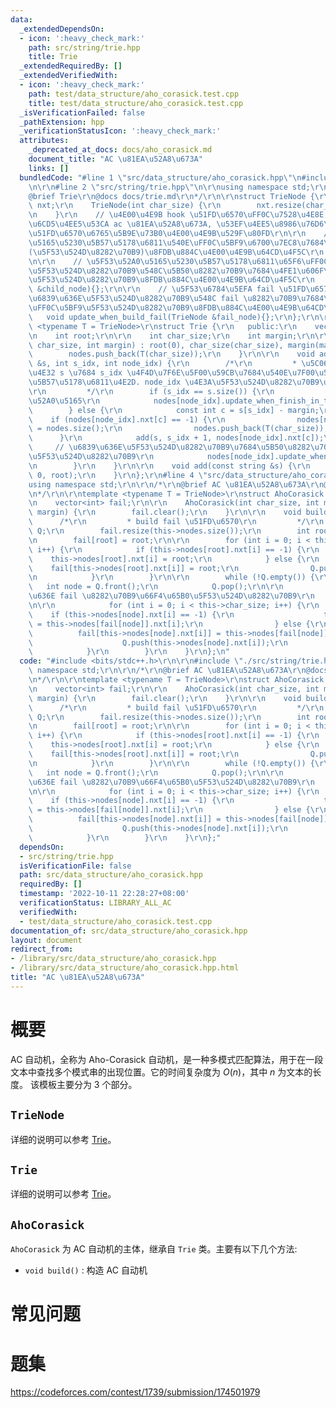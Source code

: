 ```yaml
---
data:
  _extendedDependsOn:
  - icon: ':heavy_check_mark:'
    path: src/string/trie.hpp
    title: Trie
  _extendedRequiredBy: []
  _extendedVerifiedWith:
  - icon: ':heavy_check_mark:'
    path: test/data_structure/aho_corasick.test.cpp
    title: test/data_structure/aho_corasick.test.cpp
  _isVerificationFailed: false
  _pathExtension: hpp
  _verificationStatusIcon: ':heavy_check_mark:'
  attributes:
    _deprecated_at_docs: docs/aho_corasick.md
    document_title: "AC \u81EA\u52A8\u673A"
    links: []
  bundledCode: "#line 1 \"src/data_structure/aho_corasick.hpp\"\n#include <bits/stdc++.h>\r\
    \n\r\n#line 2 \"src/string/trie.hpp\"\n\r\nusing namespace std;\r\n\r\n/*\r\n\
    @brief Trie\r\n@docs docs/trie.md\r\n*/\r\n\r\nstruct TrieNode {\r\n    vector<int>\
    \ nxt;\r\n    TrieNode(int char_size) {\r\n        nxt.resize(char_size, -1);\r\
    \n    }\r\n    // \u4E00\u4E9B hook \u51FD\u6570\uFF0C\u7528\u4E8E Trie \u7B97\
    \u6CD5\u4EE5\u53CA ac \u81EA\u52A8\u673A, \u53EF\u4EE5\u8986\u76D6\u8FD9\u4E9B\
    \u51FD\u6570\u6765\u5B9E\u73B0\u4E00\u4E9B\u529F\u80FD\r\n\r\n    // \u5F53\u52A0\
    \u5165\u5230\u5B57\u5178\u6811\u540E\uFF0C\u5BF9\u6700\u7EC8\u7684\u8282\u70B9\
    (\u5F53\u524D\u8282\u70B9)\u8FDB\u884C\u4E00\u4E9B\u64CD\u4F5C\r\n    void update_when_finish_in_trie(){};\r\
    \n\r\n    // \u5F53\u52A0\u5165\u5230\u5B57\u5178\u6811\u65F6\uFF0C\u6839\u636E\
    \u5F53\u524D\u8282\u70B9\u548C\u5B50\u8282\u70B9\u7684\u4FE1\u606F\uFF0C\u5BF9\
    \u5F53\u524D\u8282\u70B9\u8FDB\u884C\u4E00\u4E9B\u64CD\u4F5C\r\n    void update_when_push_in_trie(TrieNode\
    \ &child_node){};\r\n\r\n    // \u5F53\u6784\u5EFA fail \u51FD\u6570\u65F6\uFF0C\
    \u6839\u636E\u5F53\u524D\u8282\u70B9\u548C fail \u8282\u70B9\u7684\u4FE1\u606F\
    \uFF0C\u5BF9\u5F53\u524D\u8282\u70B9\u8FDB\u884C\u4E00\u4E9B\u64CD\u4F5C\r\n \
    \   void update_when_build_fail(TrieNode &fail_node){};\r\n};\r\n\r\ntemplate\
    \ <typename T = TrieNode>\r\nstruct Trie {\r\n   public:\r\n    vector<T> nodes;\r\
    \n    int root;\r\n\r\n    int char_size;\r\n    int margin;\r\n\r\n    Trie(int\
    \ char_size, int margin) : root(0), char_size(char_size), margin(margin) {\r\n\
    \        nodes.push_back(T(char_size));\r\n    }\r\n\r\n    void add(const string\
    \ &s, int s_idx, int node_idx) {\r\n        /*\r\n         * \u5C06\u5B57\u7B26\
    \u4E32 s \u7684 s_idx \u4F4D\u7F6E\u5F00\u59CB\u7684\u540E\u7F00\u52A0\u5165\u5230\
    \u5B57\u5178\u6811\u4E2D. node_idx \u4E3A\u5F53\u524D\u8282\u70B9\u7684\u4E0B\u6807\
    \r\n         */\r\n        if (s_idx == s.size()) {\r\n            // \u5B8C\u6210\
    \u52A0\u5165\r\n            nodes[node_idx].update_when_finish_in_trie();\r\n\
    \        } else {\r\n            const int c = s[s_idx] - margin;\r\n        \
    \    if (nodes[node_idx].nxt[c] == -1) {\r\n                nodes[node_idx].nxt[c]\
    \ = nodes.size();\r\n                nodes.push_back(T(char_size));\r\n      \
    \      }\r\n            add(s, s_idx + 1, nodes[node_idx].nxt[c]);\r\n       \
    \     // \u6839\u636E\u5F53\u524D\u8282\u70B9\u7684\u5B50\u8282\u70B9\u66F4\u65B0\
    \u5F53\u524D\u8282\u70B9\r\n            nodes[node_idx].update_when_push_in_trie(nodes[nodes[node_idx].nxt[c]]);\r\
    \n        }\r\n    }\r\n\r\n    void add(const string &s) {\r\n        add(s,\
    \ 0, root);\r\n    }\r\n};\r\n#line 4 \"src/data_structure/aho_corasick.hpp\"\n\
    using namespace std;\r\n\r\n/*\r\n@brief AC \u81EA\u52A8\u673A\r\n@docs docs/aho_corasick.md\r\
    \n*/\r\n\r\ntemplate <typename T = TrieNode>\r\nstruct AhoCorasick : Trie<T> {\r\
    \n    vector<int> fail;\r\n\r\n    AhoCorasick(int char_size, int margin) : Trie<T>(char_size,\
    \ margin) {\r\n        fail.clear();\r\n    }\r\n\r\n    void build() {\r\n  \
    \      /*\r\n         * build fail \u51FD\u6570\r\n         */\r\n        queue<int>\
    \ Q;\r\n        fail.resize(this->nodes.size());\r\n        int root = this->root;\r\
    \n        fail[root] = root;\r\n\r\n        for (int i = 0; i < this->char_size;\
    \ i++) {\r\n            if (this->nodes[root].nxt[i] == -1) {\r\n            \
    \    this->nodes[root].nxt[i] = root;\r\n            } else {\r\n            \
    \    fail[this->nodes[root].nxt[i]] = root;\r\n                Q.push(this->nodes[root].nxt[i]);\r\
    \n            }\r\n        }\r\n\r\n        while (!Q.empty()) {\r\n         \
    \   int node = Q.front();\r\n            Q.pop();\r\n\r\n            // \u6839\
    \u636E fail \u8282\u70B9\u66F4\u65B0\u5F53\u524D\u8282\u70B9\r\n            this->nodes[node].update_when_build_fail(this->nodes[fail[node]]);\r\
    \n\r\n            for (int i = 0; i < this->char_size; i++) {\r\n            \
    \    if (this->nodes[node].nxt[i] == -1) {\r\n                    this->nodes[node].nxt[i]\
    \ = this->nodes[fail[node]].nxt[i];\r\n                } else {\r\n          \
    \          fail[this->nodes[node].nxt[i]] = this->nodes[fail[node]].nxt[i];\r\n\
    \                    Q.push(this->nodes[node].nxt[i]);\r\n                }\r\n\
    \            }\r\n        }\r\n    }\r\n};\n"
  code: "#include <bits/stdc++.h>\r\n\r\n#include \"./src/string/trie.hpp\"\r\nusing\
    \ namespace std;\r\n\r\n/*\r\n@brief AC \u81EA\u52A8\u673A\r\n@docs docs/aho_corasick.md\r\
    \n*/\r\n\r\ntemplate <typename T = TrieNode>\r\nstruct AhoCorasick : Trie<T> {\r\
    \n    vector<int> fail;\r\n\r\n    AhoCorasick(int char_size, int margin) : Trie<T>(char_size,\
    \ margin) {\r\n        fail.clear();\r\n    }\r\n\r\n    void build() {\r\n  \
    \      /*\r\n         * build fail \u51FD\u6570\r\n         */\r\n        queue<int>\
    \ Q;\r\n        fail.resize(this->nodes.size());\r\n        int root = this->root;\r\
    \n        fail[root] = root;\r\n\r\n        for (int i = 0; i < this->char_size;\
    \ i++) {\r\n            if (this->nodes[root].nxt[i] == -1) {\r\n            \
    \    this->nodes[root].nxt[i] = root;\r\n            } else {\r\n            \
    \    fail[this->nodes[root].nxt[i]] = root;\r\n                Q.push(this->nodes[root].nxt[i]);\r\
    \n            }\r\n        }\r\n\r\n        while (!Q.empty()) {\r\n         \
    \   int node = Q.front();\r\n            Q.pop();\r\n\r\n            // \u6839\
    \u636E fail \u8282\u70B9\u66F4\u65B0\u5F53\u524D\u8282\u70B9\r\n            this->nodes[node].update_when_build_fail(this->nodes[fail[node]]);\r\
    \n\r\n            for (int i = 0; i < this->char_size; i++) {\r\n            \
    \    if (this->nodes[node].nxt[i] == -1) {\r\n                    this->nodes[node].nxt[i]\
    \ = this->nodes[fail[node]].nxt[i];\r\n                } else {\r\n          \
    \          fail[this->nodes[node].nxt[i]] = this->nodes[fail[node]].nxt[i];\r\n\
    \                    Q.push(this->nodes[node].nxt[i]);\r\n                }\r\n\
    \            }\r\n        }\r\n    }\r\n};"
  dependsOn:
  - src/string/trie.hpp
  isVerificationFile: false
  path: src/data_structure/aho_corasick.hpp
  requiredBy: []
  timestamp: '2022-10-11 22:28:27+08:00'
  verificationStatus: LIBRARY_ALL_AC
  verifiedWith:
  - test/data_structure/aho_corasick.test.cpp
documentation_of: src/data_structure/aho_corasick.hpp
layout: document
redirect_from:
- /library/src/data_structure/aho_corasick.hpp
- /library/src/data_structure/aho_corasick.hpp.html
title: "AC \u81EA\u52A8\u673A"
---
```

# 概要
AC 自动机，全称为 Aho-Corasick 自动机，是一种多模式匹配算法，用于在一段文本中查找多个模式串的出现位置。它的时间复杂度为 $O(n)$，其中 $n$ 为文本的长度。
该模板主要分为 3 个部分。
## `TrieNode`
详细的说明可以参考 [Trie](https://goodstudytnt.github.io/library/src/string/trie.hpp)。
## `Trie`
详细的说明可以参考 [Trie](https://goodstudytnt.github.io/library/src/string/trie.hpp)。

## `AhoCorasick`
`AhoCorasick` 为 AC 自动机的主体，继承自 `Trie` 类。主要有以下几个方法:
- `void build()` : 构造 AC 自动机


# 常见问题

# 题集
https://codeforces.com/contest/1739/submission/174501979